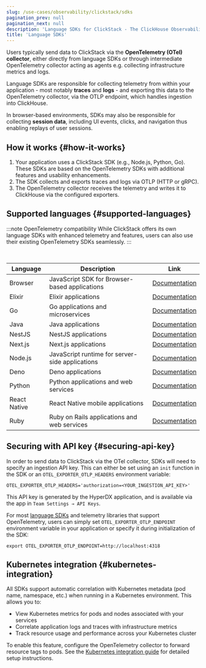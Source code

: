 ```yaml
---
slug: /use-cases/observability/clickstack/sdks
pagination_prev: null
pagination_next: null
description: 'Language SDKs for ClickStack - The ClickHouse Observability Stack'
title: 'Language SDKs'
---
```


Users typically send data to ClickStack via the **OpenTelemetry (OTel) collector**, either directly from language SDKs or through intermediate OpenTelemetry collector acting as agents e.g. collecting infrastructure metrics and logs.

Language SDKs are responsible for collecting telemetry from within your application - most notably **traces** and **logs** - and exporting this data to the OpenTelemetry collector, via the OTLP endpoint, which handles ingestion into ClickHouse.

In browser-based environments, SDKs may also be responsible for collecting **session data**, including UI events, clicks, and navigation thus enabling replays of user sessions. 

## How it works {#how-it-works}

1. Your application uses a ClickStack SDK (e.g., Node.js, Python, Go). These SDKs are based on the OpenTelemetry SDKs with additional features and usability enhancements.
2. The SDK collects and exports traces and logs via OTLP (HTTP or gRPC).
3. The OpenTelemetry collector receives the telemetry and writes it to ClickHouse via the configured exporters.

## Supported languages {#supported-languages}

:::note OpenTelemetry compatibility
While ClickStack offers its own language SDKs with enhanced telemetry and features, users can also use their existing OpenTelemetry SDKs seamlessly.
:::

<br/>

| Language | Description | Link |
|----------|-------------|------|
| Browser | JavaScript SDK for Browser-based applications | [Documentation](/use-cases/observability/clickstack/sdks/browser) |
| Elixir | Elixir applications | [Documentation](/use-cases/observability/clickstack/sdks/elixir) |
| Go | Go applications and microservices | [Documentation](/use-cases/observability/clickstack/sdks/golang) |
| Java | Java applications | [Documentation](/use-cases/observability/clickstack/sdks/java) |
| NestJS | NestJS applications | [Documentation](/use-cases/observability/clickstack/sdks/nestjs) |
| Next.js | Next.js applications | [Documentation](/use-cases/observability/clickstack/sdks/nextjs) |
| Node.js | JavaScript runtime for server-side applications | [Documentation](/use-cases/observability/clickstack/sdks/nodejs) |
| Deno | Deno applications | [Documentation](/use-cases/observability/clickstack/sdks/deno) |
| Python | Python applications and web services | [Documentation](/use-cases/observability/clickstack/sdks/python) |
| React Native | React Native mobile applications | [Documentation](/use-cases/observability/clickstack/sdks/react-native) |
| Ruby | Ruby on Rails applications and web services | [Documentation](/use-cases/observability/clickstack/sdks/ruby-on-rails) |

## Securing with API key {#securing-api-key}

In order to send data to ClickStack via the OTel collector, SDKs will need to specify an ingestion API key. This can either be set using an `init` function in the SDK or an `OTEL_EXPORTER_OTLP_HEADERS` environment variable:

```shell
OTEL_EXPORTER_OTLP_HEADERS='authorization=<YOUR_INGESTION_API_KEY>'
```

This API key is generated by the HyperDX application, and is available via the app in `Team Settings → API Keys`.

For most [language SDKs](/use-cases/observability/clickstack/sdks) and telemetry libraries that support OpenTelemetry, users can simply set `OTEL_EXPORTER_OTLP_ENDPOINT` environment variable in your application or specify it during initialization of the SDK:

```shell
export OTEL_EXPORTER_OTLP_ENDPOINT=http://localhost:4318
```

## Kubernetes integration {#kubernetes-integration}

All SDKs support automatic correlation with Kubernetes metadata (pod name, namespace, etc.) when running in a Kubernetes environment. This allows you to:

- View Kubernetes metrics for pods and nodes associated with your services
- Correlate application logs and traces with infrastructure metrics
- Track resource usage and performance across your Kubernetes cluster

To enable this feature, configure the OpenTelemetry collector to forward resource tags to pods. See the [Kubernetes integration guide](/use-cases/observability/clickstack/ingesting-data/kubernetes#forwarding-resouce-tags-to-pods) for detailed setup instructions.
